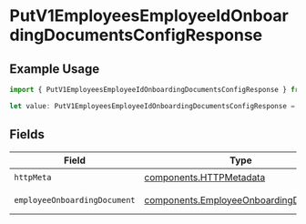 # PutV1EmployeesEmployeeIdOnboardingDocumentsConfigResponse

## Example Usage

```typescript
import { PutV1EmployeesEmployeeIdOnboardingDocumentsConfigResponse } from "@gusto/embedded-api/models/operations/putv1employeesemployeeidonboardingdocumentsconfig.js";

let value: PutV1EmployeesEmployeeIdOnboardingDocumentsConfigResponse = {};
```

## Fields

| Field                                                                                          | Type                                                                                           | Required                                                                                       | Description                                                                                    |
| ---------------------------------------------------------------------------------------------- | ---------------------------------------------------------------------------------------------- | ---------------------------------------------------------------------------------------------- | ---------------------------------------------------------------------------------------------- |
| `httpMeta`                                                                                     | [components.HTTPMetadata](../../models/components/httpmetadata.md)                             | :heavy_check_mark:                                                                             | N/A                                                                                            |
| `employeeOnboardingDocument`                                                                   | [components.EmployeeOnboardingDocument](../../models/components/employeeonboardingdocument.md) | :heavy_minus_sign:                                                                             | Example response                                                                               |